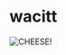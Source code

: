 # wacitt

![CHEESE!](https://user-images.githubusercontent.com/92762767/189771730-ebc9221b-3d19-464b-b8cb-d5dd2f38accc.png)
